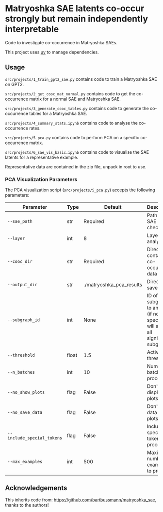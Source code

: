 # Matryoshka SAE latents co-occur strongly but remain independently interpretable

Code to investigate co-occurrence in Matryoshka SAEs. 

This project uses [uv](https://docs.astral.sh/uv/getting-started/installation/) to manage dependencies. 

## Usage

`src/projects/1_train_gpt2_sae.py` contains code to train a Matryoshka SAE on GPT2. 

`src/projects/2_get_cooc_mat_normal.py` contains code to get the co-occurrence matrix for a normal SAE and Matryoshka SAE. 

`src/projects/3_generate_cooc_tables.py` contains code to generate the co-occurrence tables for a Matryoshka SAE. 

`src/projects/4_summary_stats.ipynb` contains code to analyse the co-occurrence rates. 

`src/projects/5_pca.py` contains code to perform PCA on a specific co-occurrence matrix. 

`src/projects/6_sae_vis_basic.ipynb` contains code to visualise the SAE latents for a representative example. 

Representative data are contained in the zip file, unpack in root to use. 

### PCA Visualization Parameters

The PCA visualization script (`src/projects/5_pca.py`) accepts the following parameters:

| Parameter | Type | Default | Description |
|-----------|------|---------|-------------|
| `--sae_path` | str | Required | Path to the SAE checkpoint |
| `--layer` | int | 8 | Layer to analyze |
| `--cooc_dir` | str | Required | Directory containing co-occurrence data |
| `--output_dir` | str | ./matryoshka_pca_results | Directory to save results |
| `--subgraph_id` | int | None | ID of the subgraph to analyze (if not specified, will analyze all significant subgraphs) |
| `--threshold` | float | 1.5 | Activation threshold |
| `--n_batches` | int | 10 | Number of batches to process |
| `--no_show_plots` | flag | False | Don't display plots |
| `--no_save_data` | flag | False | Don't save data and plots |
| `--include_special_tokens` | flag | False | Include special tokens in processing |
| `--max_examples` | int | 500 | Maximum number of examples to process |



## Acknowledgements

This inherits code from: https://github.com/bartbussmann/matryoshka_sae, thanks to the authors!